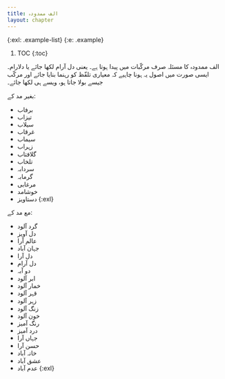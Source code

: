 ```yaml
---
title: الف ممدودہ
layout: chapter
---
```


{:exl: .example-list}
{:e: .example}

1. TOC
{:toc}

الف ممدودہ کا مسئلہ صرف مرکّبات میں پیدا ہوتا ہے۔ یعنی دل آرام لکھا جائے یا دلارام۔ ایسی صورت میں اصول یہ ہونا چاہیے کہ معیاری تلفّظ کو رہنما بنایا جائے اور مرکّب جیسے بولا جاتا ہو، ویسے ہی لکھا جائے۔

بغیر مد کے:

* برفاب
* تیزاب
* سیلاب
* غرقاب
* سیماب
* زہراب
* گلافتاب
* تلخاب
* سردابہ
* گرمابہ
* مرغابی
* خوشامد
* دستاویز
{:exl}

مع مد کے:

* گرد آلود
* دل آویز
* عالم آرا
* جہان آباد
* دل آرا
* دل آرام
* دو آبہ
* ابر آلود
* خمار آلود
* قہر آلود
* زہر آلود
* زنگ آلود
* خون آلود
* رنگ آمیز
* درد آمیز
* جہاں آرا
* حسن آرا
* خانہ آباد
* عشق آباد
* عدم آباد
{:exl}

